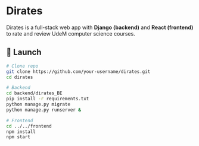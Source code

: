 # Dirates

Dirates is a full-stack web app with **Django (backend)** and **React (frontend)** to rate and review UdeM computer science courses.

## 🚀 Launch

```bash
# Clone repo
git clone https://github.com/your-username/dirates.git
cd dirates

# Backend
cd backend/dirates_BE
pip install -r requirements.txt
python manage.py migrate
python manage.py runserver &

# Frontend
cd ../../frontend
npm install
npm start

